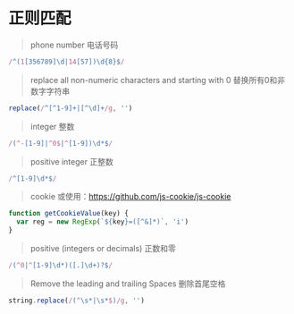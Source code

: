 # 正则匹配

> phone number 电话号码
```js
/^(1[356789]\d|14[57])\d{8}$/
```

> replace all non-numeric characters and starting with 0 替换所有0和非数字字符串
```js
replace(/^[^1-9]+|[^\d]+/g, '')
```

> integer 整数
```js
/(^-[1-9]|^0$|^[1-9])\d*$/
```

> positive integer 正整数
```js
/^[1-9]\d*$/
```

> cookie
或使用：https://github.com/js-cookie/js-cookie
```js
function getCookieValue(key) {
  var reg = new RegExp(`${key}=([^&]*)`, 'i')
}
```

> positive (integers or decimals) 正数和零
```js
/(^0|^[1-9]\d*)([.]\d+)?$/
```

> Remove the leading and trailing Spaces 删除首尾空格
```js
string.replace(/(^\s*|\s*$)/g, '')
```